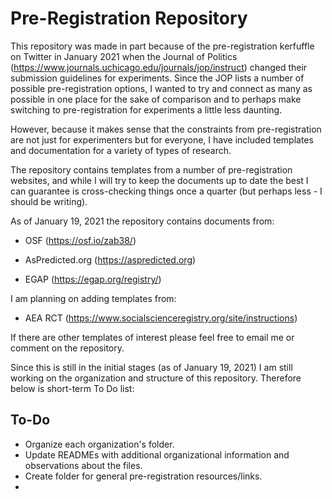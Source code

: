 # Pre-Registration Repository

This repository was made in part because of the pre-registration kerfuffle on Twitter in January 2021 when the Journal of Politics (https://www.journals.uchicago.edu/journals/jop/instruct) changed their submission guidelines for experiments. Since the JOP lists a number of possible pre-registration options, I wanted to try and connect as many as possible in one place for the sake of comparison and to perhaps make switching to pre-registration for experiments a little less daunting. 

However, because it makes sense that the constraints from pre-registration are not just for experimenters but for everyone, I have included templates and documentation for a variety of types of research. 

The repository contains templates from a number of pre-registration websites, and while I will try to keep the documents up to date the best I can guarantee is cross-checking things once a quarter (but perhaps less - I should be writing).

As of January 19, 2021 the repository contains documents from: 

* OSF (https://osf.io/zab38/)

* AsPredicted.org (https://aspredicted.org)

* EGAP (https://egap.org/registry/)


I am planning on adding templates from: 

* AEA RCT (https://www.socialscienceregistry.org/site/instructions)



If there are other templates of interest please feel free to email me or comment on the repository. 

Since this is still in the initial stages (as of January 19, 2021) I am still working on the organization and structure of this repository. Therefore below is short-term To Do list: 


## To-Do
* Organize each organization's folder. 
* Update READMEs with additional organizational information and observations about the files. 
* Create folder for general pre-registration resources/links. 
* 

